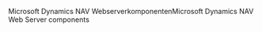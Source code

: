 <span data-ttu-id="856a8-101">Microsoft Dynamics NAV Webserverkomponenten</span><span class="sxs-lookup"><span data-stu-id="856a8-101">Microsoft Dynamics NAV Web Server components</span></span>